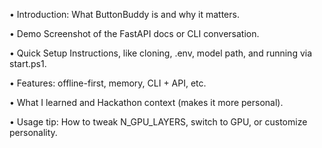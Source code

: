 • Introduction: What ButtonBuddy is and why it matters.

• Demo Screenshot of the FastAPI docs or CLI conversation.

• Quick Setup Instructions, like cloning, .env, model path, and running via start.ps1.

• Features: offline-first, memory, CLI + API, etc.

• What I learned and Hackathon context (makes it more personal).

• Usage tip: How to tweak N_GPU_LAYERS, switch to GPU, or customize personality.
